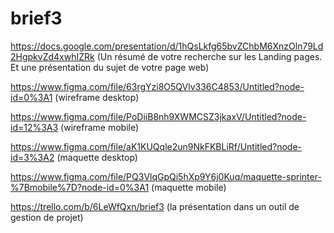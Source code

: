 # brief3
https://docs.google.com/presentation/d/1hQsLkfg65bvZChbM6XnzOln79Ld2HgpkvZd4xwhIZRk (Un résumé de votre recherche sur les Landing pages. Et une présentation du sujet de votre page web)

https://www.figma.com/file/63rgYzi8O5QVlv336C4853/Untitled?node-id=0%3A1 (wireframe desktop)

https://www.figma.com/file/PoDiiB8nh9XWMCSZ3jkaxV/Untitled?node-id=12%3A3 (wireframe mobile)

https://www.figma.com/file/aK1KUQqle2un9NkFKBLiRf/Untitled?node-id=3%3A2 (maquette desktop)

https://www.figma.com/file/PQ3VlqGpQi5hXp9Y6j0Kuq/maquette-sprinter-%7Bmobile%7D?node-id=0%3A1 (maquette mobile)

https://trello.com/b/6LeWfQxn/brief3 (la présentation dans un outil de gestion de projet)
